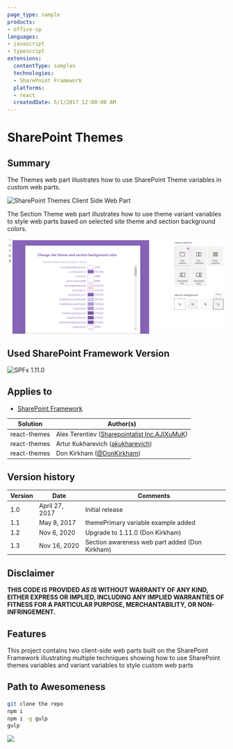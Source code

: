 ```yaml
---
page_type: sample
products:
- office-sp
languages:
- javascript
- typescript
extensions:
  contentType: samples
  technologies:
  - SharePoint Framework
  platforms:
  - react
  createdDate: 5/1/2017 12:00:00 AM
---
```

# SharePoint Themes 

## Summary

The Themes web part illustrates how to use SharePoint Theme variables in custom web parts.

![SharePoint Themes Client Side Web Part](./assets/themes.png)

The Section Theme web part illustrates how to use theme variant variables to style web parts based on selected site theme and section background colors.

![SharePoint Section Themes Client Side Web Part](./assets/SectionThemes.png)

## Used SharePoint Framework Version

![SPFx 1.11.0](https://img.shields.io/badge/SPFx-1.11.0-green.svg)

## Applies to

* [SharePoint Framework](https://docs.microsoft.com/sharepoint/dev/spfx/sharepoint-framework-overview)

Solution|Author(s)
--------|---------
react-themes | Alex Terentiev ([Sharepointalist Inc.](http://www.sharepointalist.com)[AJIXuMuK](https://github.com/AJIXuMuK))
react-themes | Artur Kukharevich ([akukharevich](https://github.com/akukharevich))
react-themes | Don Kirkham ([@DonKirkham](https://twitter.com/DonKirkham))

## Version history

Version|Date|Comments
-------|----|--------
1.0|April 27, 2017|Initial release
1.1|May 8, 2017| themePrimary variable example added
1.2|Nov 6, 2020| Upgrade to 1.11.0 (Don Kirkham)
1.3|Nov 16, 2020| Section awareness web part added (Don Kirkham)

## Disclaimer

**THIS CODE IS PROVIDED *AS IS* WITHOUT WARRANTY OF ANY KIND, EITHER EXPRESS OR IMPLIED, INCLUDING ANY IMPLIED WARRANTIES OF FITNESS FOR A PARTICULAR PURPOSE, MERCHANTABILITY, OR NON-INFRINGEMENT.**

## Features

This project contains two client-side web parts built on the SharePoint Framework illustrating multiple techniques showing how to use SharePoint themes variables and variant variables to style custom web parts

## Path to Awesomeness

```bash
git clone the repo
npm i
npm i -g gulp
gulp
```

<img src="https://telemetry.sharepointpnp.com/sp-dev-fx-webparts/samples/react-themes" />
